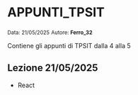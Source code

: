 # APPUNTI_TPSIT
<small>Data: 21/05/2025</small>  <small>Autore: **Ferro_32**</small>

Contiene gli appunti di TPSIT dalla 4 alla 5

## Lezione 21/05/2025
- React
